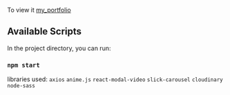 To view it [my_portfolio](https://alexvotry.github.io/my_portfolio/)

## Available Scripts

In the project directory, you can run:

### `npm start`

libraries used:
`axios`
`anime.js`
`react-modal-video`
`slick-carousel`
`cloudinary`
`node-sass`



